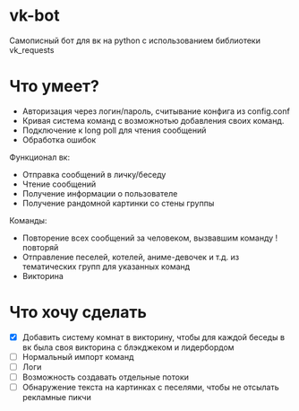 # vk-bot
Самописный бот для вк на python с использованием библиотеки vk_requests

# Что умеет?

  - Авторизация через логин/пароль, считывание конфига из config.conf
  - Кривая система команд с возможнотью добавления своих команд.
  - Подключение к long poll для чтения сообщений
  - Обработка ошибок

Функционал вк:
  - Отправка сообщений в личку/беседу
  - Чтение сообщений
  - Получение информации о пользователе
  - Получение рандомной картинки со стены группы

Команды:
  - Повторение всех сообщений за человеком, вызвавшим команду !повторяй
  - Отправление песелей, котелей, аниме-девочек и т.д. из тематических групп для указанных команд
  - Викторина

# Что хочу сделать
- [x] Добавить систему комнат в викторину, чтобы для каждой беседы в вк была своя викторина с блэкджеком и лидербордом
- [ ] Нормальный импорт команд
- [ ] Логи
- [ ] Возможность создавать отдельные потоки
- [ ] Обнаружение текста на картинках с песелями, чтобы не отсылать рекламные пикчи
